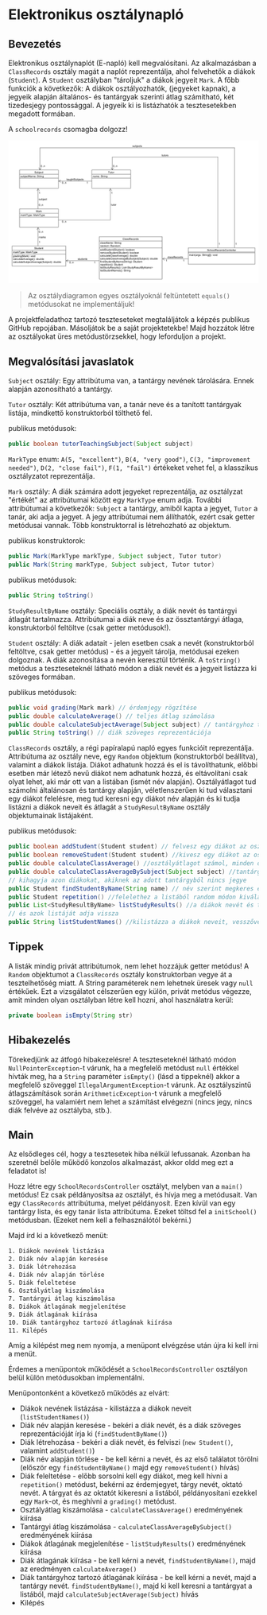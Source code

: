 # Elektronikus osztálynapló

## Bevezetés

Elektronikus osztálynaplót (E-napló) kell megvalósítani. Az alkalmazásban a `ClassRecords` osztály magát a naplót
reprezentálja, ahol felvehetők a diákok (`Student`). A `Student` osztályban "tároljuk" a diákok jegyeit `Mark`. A főbb
funkciók a következők:
A diákok osztályozhatók, (jegyeket kapnak), a jegyeik alapján általános- és tantárgyak szerinti átlag számítható, két
tizedesjegy pontossággal. A jegyeik ki is listázhatók a tesztesetekben megadott formában.

A `schoolrecords` csomagba dolgozz!

![UML osztálydiagram](images/schoolrecords-class-diagram.png)

> Az osztálydiagramon egyes osztályoknál feltüntetett `equals()` metódusokat ne implementáljuk!

A projektfeladathoz tartozó teszteseteket megtaláljátok a képzés publikus GitHub repojában. Másoljátok be a saját
projektetekbe! Majd hozzátok létre az osztályokat üres metódustörzsekkel, hogy leforduljon a projekt.

## Megvalósítási javaslatok

`Subject` osztály:
Egy attribútuma van, a tantárgy nevének tárolására. Ennek alapján azonosítható a tantárgy.

`Tutor` osztály:
Két attribútuma van, a tanár neve és a tanított tantárgyak listája, mindkettő konstruktorból tölthető fel.

publikus metódusok:

```java
public boolean tutorTeachingSubject(Subject subject)
```

`MarkType` enum:
`A(5, "excellent")`, `B(4, "very good")`, `C(3, "improvement needed")`, `D(2, "close fail")`, `F(1, "fail")`
értékeket vehet fel, a klasszikus osztályzatot reprezentálja.

`Mark` osztály:
A diák számára adott jegyeket reprezentálja, az osztályzat "értékét" az attribútumai között egy `MarkType` enum adja.
További attribútumai a következők: `Subject` a tantárgy, amiből kapta a jegyet, `Tutor` a tanár, aki adja a jegyet. A
jegy attribútumai nem állíthatók, ezért csak getter metódusai vannak. Több konstruktorral is létrehozható az objektum.

publikus konstruktorok:

```java
public Mark(MarkType markType, Subject subject, Tutor tutor)
public Mark(String markType, Subject subject, Tutor tutor)
```

publikus metódusok:

```java
public String toString()
```

`StudyResultByName` osztály:
Speciális osztály, a diák nevét és tantárgyi átlagát tartalmazza. Attribútumai a diák neve és az össztantárgyi átlaga,
konstruktorból feltöltve (csak getter metódusok!).

`Student` osztály:
A diák adatait - jelen esetben csak a nevét (konstruktorból feltöltve, csak getter metódus) - és a jegyeit tárolja,
metódusai ezeken dolgoznak. A diák azonosítása a nevén keresztül történik. A `toString()` metódus a teszteseteknél
látható módon a diák nevét és a jegyeit listázza ki szöveges formában.

publikus metódusok:

```java
public void grading(Mark mark) // érdemjegy rögzítése
public double calculateAverage() // teljes átlag számolása
public double calculateSubjectAverage(Subject subject) // tantárgyhoz tartozó átlag számítása
public String toString() // diák szöveges reprezentációja
```

`ClassRecords` osztály, a régi papíralapú napló egyes funkcióit reprezentálja. Attribútuma az osztály neve, egy `Random`
objektum (konstruktorból beállítva), valamint a diákok listája. Diákot adhatunk hozzá és el is távolíthatunk, előbbi
esetben már létező nevű diákot nem adhatunk hozzá, és eltávolítani csak olyat lehet, aki már ott van a listában (ismét
név alapján). Osztályátlagot tud számolni általánosan és tantárgy alapján, véletlenszerűen ki tud választani egy diákot
felelésre, meg tud keresni egy diákot név alapján és ki tudja listázni a diákok neveit és átlagát a `StudyResultByName`
osztály objektumainak listájaként.

publikus metódusok:

```java
public boolean addStudent(Student student) // felvesz egy diákot az osztályba
public boolean removeStudent(Student student) //kivesz egy diákot az osztályból
public double calculateClassAverage() //osztályátlagot számol, minden diákot figyelembe véve
public double calculateClassAverageBySubject(Subject subject) //tantárgy szerinti osztályátlagot számol,
// kihagyja azon diákokat, akiknek az adott tantárgyból nincs jegye
public Student findStudentByName(String name) // név szerint megkeres egy diákot az osztályban
public Student repetition() //felelethez a listából random módon kiválaszt egy diákot
public List<StudyResultByName> listStudyResults() //a diákok nevét és tanulmányi átlagát egy-egy új objektumba viszi,
// és azok listáját adja vissza
public String listStudentNames() //kilistázza a diákok neveit, vesszővel elválasztva
```

## Tippek

A listák mindig privát attribútumok, nem lehet hozzájuk getter metódus!
A `Random` objektumot a `ClassRecords` osztály konstruktorban vegye át a tesztelhetőség miatt. A String paraméterek nem
lehetnek üresek vagy `null` értékűek. Ezt a vizsgálatot célszerűen egy külön, privát metódus végezze, amit minden olyan
osztályban létre kell hozni, ahol használatra kerül:

```java
private boolean isEmpty(String str)
```

## Hibakezelés

Törekedjünk az átfogó hibakezelésre! A teszteseteknél látható módon `NullPointerException`-t várunk, ha a megfelelő
metódust `null` értékkel hívták meg, ha a `String` paraméter `isEmpty()` (lásd a tippeknél) akkor a megfelelő
szöveggel `IllegalArgumentException`-t várunk. Az osztályszintű átlagszámítások során `ArithmeticException`-t várunk a
megfelelő szöveggel, ha valamiért nem lehet a számítást elvégezni (nincs jegy, nincs diák felvéve az osztályba, stb.).

<!-- [rating feedback=java-schoolrecords] -->

## Main

Az elsődleges cél, hogy a tesztesetek hiba nélkül lefussanak. Azonban ha szeretnél belőle működő konzolos alkalmazást,
akkor oldd meg ezt a feladatot is!

Hozz létre egy `SchoolRecordsController` osztályt, melyben van a `main()` metódus!
Ez csak példányosítsa az osztályt, és hívja meg a metódusait. Van egy `ClassRecords` attribútuma, melyet példányosít.
Ezen kívül van egy tantárgy lista, és egy tanár lista attribútuma. Ezeket töltsd fel a `initSchool()` metódusban.
(Ezeket nem kell a felhasználótól bekérni.)

Majd írd ki a következő menüt:

```
1. Diákok nevének listázása
2. Diák név alapján keresése
3. Diák létrehozása
4. Diák név alapján törlése
5. Diák feleltetése
6. Osztályátlag kiszámolása
7. Tantárgyi átlag kiszámolása
8. Diákok átlagának megjelenítése
9. Diák átlagának kiírása
10. Diák tantárgyhoz tartozó átlagának kiírása
11. Kilépés
```

Amíg a kilépést meg nem nyomja, a menüpont elvégzése után újra ki kell írni a menüt.

Érdemes a menüpontok működését a `SchoolRecordsController` osztályon belül külön metódusokban implementálni.

Menüpontonként a következő működés az elvárt:

* Diákok nevének listázása - kilistázza a diákok neveit (`listStudentNames()`)
* Diák név alapján keresése - bekéri a diák nevét, és a diák szöveges reprezentációját írja ki (`findStudentByName()`)
* Diák létrehozása - bekéri a diák nevét, és felviszi (`new Student()`, valamint `addStudent()`)
* Diák név alapján törlése - be kell kérni a nevét, és az első találatot törölni (először egy `findStudentByName()` majd
  egy `removeStudent()` hívás)
* Diák feleltetése - előbb sorsolni kell egy diákot, meg kell hívni a `repetition()` metódust, bekérni az érdemjegyet,
  tárgy nevét, oktató nevét. A tárgyat és az oktatót kikeresni a listából, példányosítani ezekkel egy `Mark`-ot, és
  meghívni a `grading()` metódust.
* Osztályátlag kiszámolása - `calculateClassAverage()` eredményének kiírása
* Tantárgyi átlag kiszámolása - `calculateClassAverageBySubject()` eredményének kiírása
* Diákok átlagának megjelenítése - `listStudyResults()` eredményének kiírása
* Diák átlagának kiírása - be kell kérni a nevét, `findStudentByName()`, majd az eredményen `calculateAverage()`
* Diák tantárgyhoz tartozó átlagának kiírása - be kell kérni a nevét, majd a tantárgy nevét. `findStudentByName()`, majd
  ki kell keresni a tantárgyat a listából, majd `calculateSubjectAverage(Subject)` hívás
* Kilépés